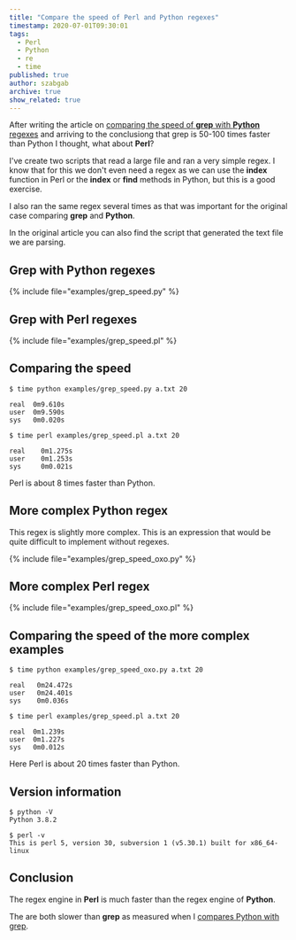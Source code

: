 ```yaml
---
title: "Compare the speed of Perl and Python regexes"
timestamp: 2020-07-01T09:30:01
tags:
  - Perl
  - Python
  - re
  - time
published: true
author: szabgab
archive: true
show_related: true
---
```



After writing the article on <a href="https://code-maven.com/compare-the-speed-of-grep-with-python-regex">comparing the speed of <b>grep</b> with <b>Python</b> regexes</a>
and arriving to the conclusiong that grep is 50-100 times faster than Python I thought, what about <b>Perl</b>?


I've create two scripts that read a large file and ran a very simple regex.
I know that for this we don't even need a regex as we can use the <b>index</b> function in Perl
or the <b>index</b> or <b>find</b> methods in Python, but this is a good exercise.

I also ran the same regex several times as that was important for the original case comparing <b>grep</b> and <b>Python</b>.

In the original article you can also find the script that generated the text file we are parsing.

## Grep with Python regexes

{% include file="examples/grep_speed.py" %}

## Grep with Perl regexes

{% include file="examples/grep_speed.pl" %}


## Comparing the speed

```
$ time python examples/grep_speed.py a.txt 20

real  0m9.610s
user  0m9.590s
sys   0m0.020s
```

```
$ time perl examples/grep_speed.pl a.txt 20

real    0m1.275s
user    0m1.253s
sys     0m0.021s
```

Perl is about 8 times faster than Python.

## More complex Python regex

This regex is slightly more complex. This is an expression that would be quite difficult to implement without regexes.

{% include file="examples/grep_speed_oxo.py" %}

## More complex Perl regex

{% include file="examples/grep_speed_oxo.pl" %}


## Comparing the speed of the more complex examples

```
$ time python examples/grep_speed_oxo.py a.txt 20

real   0m24.472s
user   0m24.401s
sys    0m0.036s
```


```
$ time perl examples/grep_speed.pl a.txt 20

real  0m1.239s
user  0m1.227s
sys   0m0.012s
```

Here Perl is about 20 times faster than Python.

## Version information

```
$ python -V
Python 3.8.2
```

```
$ perl -v
This is perl 5, version 30, subversion 1 (v5.30.1) built for x86_64-linux
```


## Conclusion

The regex engine in <b>Perl</b> is much faster than the regex engine of <b>Python</b>.

The are both slower than <b>grep</b> as measured when I [compares Python with grep](https://code-maven.com/compare-the-speed-of-grep-with-python-regex).


